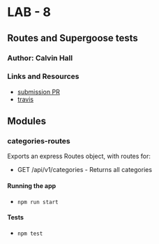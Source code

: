 # LAB - 8

## Routes and Supergoose tests

### Author: Calvin Hall

### Links and Resources
* [submission PR](https://github.com/Clownvin-cr-deltav-401d4/lab-08/pull/1)
* [travis](https://www.travis-ci.com/Clownvin-cr-deltav-401d4/lab-08)

## Modules
### categories-routes
Exports an express Routes object, with routes for:
* GET /api/v1/categories - Returns all categories

#### Running the app
* `npm run start`
  
#### Tests
* `npm test`